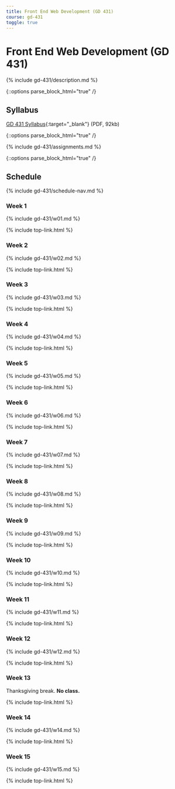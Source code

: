 ```yaml
---
title: Front End Web Development (GD 431)
course: gd-431
toggle: true
---
```


Front End Web Development (GD 431)
==================================

{% include gd-431/description.md %}

{::options parse_block_html="true" /}
<section>

Syllabus
--------

[GD 431 Syllabus](files/Syllabus_FrontEndWebDevelopment.pdf){:target="_blank"} (PDF, 92kb)

</section>

{::options parse_block_html="true" /}
<section class="content-wrapper">

{% include gd-431/assignments.md %}

</section>

{::options parse_block_html="true" /}
<section class="content-wrapper">

Schedule
--------

{% include gd-431/schedule-nav.md %}

### Week 1

{% include gd-431/w01.md %}

{% include top-link.html %}

### Week 2

{% include gd-431/w02.md %}

{% include top-link.html %}

### Week 3

{% include gd-431/w03.md %}

{% include top-link.html %}

### Week 4

{% include gd-431/w04.md %}

{% include top-link.html %}

### Week 5

{% include gd-431/w05.md %}

{% include top-link.html %}

### Week 6

{% include gd-431/w06.md %}

{% include top-link.html %}

### Week 7

{% include gd-431/w07.md %}

{% include top-link.html %}

### Week 8

{% include gd-431/w08.md %}

{% include top-link.html %}

### Week 9

{% include gd-431/w09.md %}

{% include top-link.html %}

### Week 10

{% include gd-431/w10.md %}

{% include top-link.html %}

### Week 11

{% include gd-431/w11.md %}

{% include top-link.html %}

### Week 12

{% include gd-431/w12.md %}

{% include top-link.html %}

### Week 13

Thanksgiving break. **No class.**

{% include top-link.html %}

### Week 14

{% include gd-431/w14.md %}

{% include top-link.html %}

### Week 15

{% include gd-431/w15.md %}

{% include top-link.html %}

</section>
